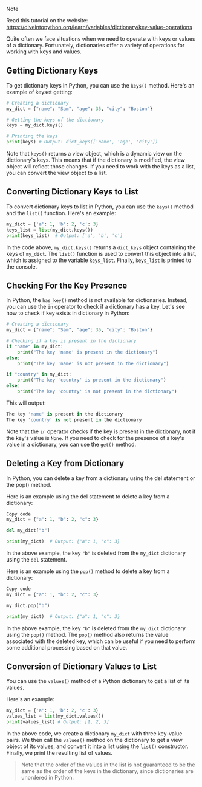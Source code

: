 > [!NOTE]
> Read this tutorial on the website: https://diveintopython.org/learn/variables/dictionary/key-value-operations

Quite often we face situations when we need to operate with keys or values of a dictionary. Fortunately, dictionaries offer a variety of operations for working with keys and values.

## Getting Dictionary Keys

To get dictionary keys in Python, you can use the `keys()` method. Here's an example of keyset getting:

```python
# Creating a dictionary
my_dict = {"name": "Sam", "age": 35, "city": "Boston"}

# Getting the keys of the dictionary
keys = my_dict.keys()

# Printing the keys
print(keys) # Output: dict_keys(['name', 'age', 'city'])
```

Note that `keys()` returns a view object, which is a dynamic view on the dictionary's keys. This means that if the dictionary is modified, the view object will reflect those changes. If you need to work with the keys as a list, you can convert the view object to a list.

## Converting Dictionary Keys to List

To convert dictionary keys to list in Python, you can use the `keys()` method and the `list()` function. Here's an example:

```python
my_dict = {'a': 1, 'b': 2, 'c': 3}
keys_list = list(my_dict.keys())
print(keys_list)  # Output: ['a', 'b', 'c']
```

In the code above, `my_dict.keys()` returns a `dict_keys` object containing the keys of `my_dict`. The `list()` function is used to convert this object into a list, which is assigned to the variable `keys_list`. Finally, `keys_list` is printed to the console.

## Checking For the Key Presence

In Python, the `has_key()` method is not available for dictionaries. Instead, you can use the `in` operator to check if a dictionary has a key. Let's see how to check if key exists in dictionary in Python:

```python
# Creating a dictionary
my_dict = {"name": "Sam", "age": 35, "city": "Boston"}

# Checking if a key is present in the dictionary
if "name" in my_dict:
    print("The key 'name' is present in the dictionary")
else:
    print("The key 'name' is not present in the dictionary")

if "country" in my_dict:
    print("The key 'country' is present in the dictionary")
else:
    print("The key 'country' is not present in the dictionary")
```

This will output:

```python
The key 'name' is present in the dictionary
The key 'country' is not present in the dictionary
```

Note that the `in` operator checks if the key is present in the dictionary, not if the key's value is `None`. If you need to check for the presence of a key's value in a dictionary, you can use the `get()` method.

## Deleting a Key from Dictionary

In Python, you can delete a key from a dictionary using the del statement or the pop() method.

Here is an example using the del statement to delete a key from a dictionary:

```python
Copy code
my_dict = {"a": 1, "b": 2, "c": 3}

del my_dict["b"]

print(my_dict)  # Output: {"a": 1, "c": 3}
```

In the above example, the key `"b"` is deleted from the `my_dict` dictionary using the `del` statement.

Here is an example using the `pop()` method to delete a key from a dictionary:

```python
Copy code
my_dict = {"a": 1, "b": 2, "c": 3}

my_dict.pop("b")

print(my_dict)  # Output: {"a": 1, "c": 3}
```

In the above example, the key `"b"` is deleted from the `my_dict` dictionary using the `pop()` method. The `pop()` method also returns the value associated with the deleted key, which can be useful if you need to perform some additional processing based on that value.

## Conversion of Dictionary Values to List

You can use the `values()` method of a Python dictionary to get a list of its values.

Here's an example:

```python
my_dict = {'a': 1, 'b': 2, 'c': 3}
values_list = list(my_dict.values())
print(values_list) # Output: [1, 2, 3]
```

In the above code, we create a dictionary `my_dict` with three key-value pairs. We then call the `values()` method on the dictionary to get a view object of its values, and convert it into a list using the `list()` constructor. Finally, we print the resulting list of values.

> Note that the order of the values in the list is not guaranteed to be the same as the order of the keys in the dictionary, since dictionaries are unordered in Python.
